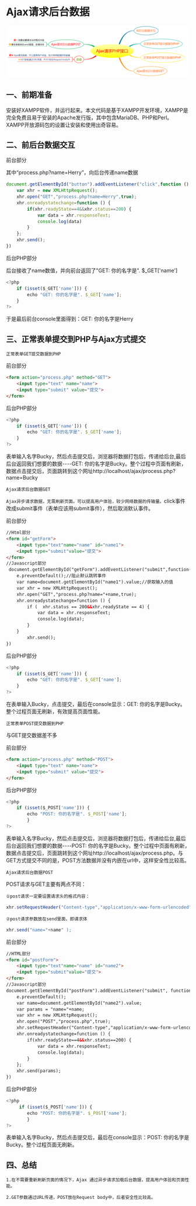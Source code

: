 # Ajax请求后台数据

![思维导图](./images/思维导图.png)

## 一、前期准备

安装好XAMPP软件，并运行起来。本文代码是基于XAMPP开发环境，XAMPP是完全免费且易于安装的Apache发行版，其中包含MariaDB、PHP和Perl。XAMPP开放源码包的设置让安装和使用出奇容易。

## 二、前后台数据交互

前台部分

其中“process.php?name=Herry”，向后台传递name数据

```javascript
document.getElementById("button").addEventListener("click",function () {
    var xhr = new XMLHttpRequest();
    xhr.open("GET","process.php?name=Herry",true);
    xhr.onreadystatechange=function () {
        if(xhr.readyState==4&&xhr.status==200) {
            var data = xhr.responseText;
            console.log(data)
        }
    };
    xhr.send();
})
```

后台PHP部分

后台接收了name数值，并向前台返回了"GET: 你的名字是". $_GET['name']

```javascript
<?php 
   	if (isset($_GET['name'])) {
   		echo "GET: 你的名字是". $_GET['name'];
   	}
?>
```

于是最后前台console里面得到：GET: 你的名字是Herry

## 三、正常表单提交到PHP与Ajax方式提交

`正常表单GET提交数据到PHP`

前台部分

```html
<form action="process.php" method="GET">
    <input type="text" name="name">
    <input type="submit" value="提交">
</form>
```

后台PHP部分

```javascript
<?php
   	if (isset($_GET['name'])) {
   		echo "GET: 你的名字是". $_GET['name'];
   	}
?>
```

表单输入名字Bucky，然后点击提交后，浏览器将数据打包后，传递给后台,最后后台返回我们想要的数据----GET: 你的名字是Bucky。整个过程中页面有刷新，数据点击提交后，页面跳转到这个网址http://localhost/ajax/process.php?name=Bucky

`Ajax请求后台数据GET`

`Ajax异步请求数据，无需刷新页面。可以提高用户体验，较少网络数据的传输量。`click事件改成submit事件（表单应该用submit事件），然后取消默认事件。

前台部分

```html
//Html部分
<form id="getForm">
    <input type="text"name="name" id="name1">
    <input type="submit"value="提交">
</form>
//Javascript部分
 document.getElementById("getForm").addEventListener("submit",function(e){
    e.preventDefault();//阻止默认跳转事件
    var name=document.getElementById("name1").value;//获取输入的值
    var xhr = new XMLHttpRequest();
    xhr.open("GET","process.php?name="+name,true);
    xhr.onreadystatechange=function () {
        if (  xhr.status == 200&&xhr.readyState == 4) {
            var data = xhr.responseText;
            console.log(data);
        }
    }
        xhr.send();
})
```

后台PHP部分

```javascript
<?php
   	if (isset($_GET['name'])) {
   		echo "GET: 你的名字是". $_GET['name'];
   	}
?>
```

在表单输入Bucky，点击提交，最后在console显示：GET: 你的名字是Bucky。整个过程页面无刷新，有效提高页面性能。

`正常表单POST提交数据到PHP`

与GET提交数据差不多

前台部分

```html
<form action="process.php" method="POST">
    <input type="text" name="name">
    <input type="submit" value="提交">
</form>
```

后台PHP部分

```javascript
<?php
   	if (isset($_POST['name'])) {
       	echo "POST: 你的名字是". $_POST['name'];
       	}
?>
```

表单输入名字Bucky，然后点击提交后，浏览器将数据打包后，传递给后台,最后后台返回我们想要的数据----POST: 你的名字是Bucky。整个过程中页面有刷新，数据点击提交后，页面跳转到这个网址http://localhost/ajax/process.php。与GET方式提交不同的是，POST方法数据并没有内嵌在url中，这样安全性比较高。

`Ajax请求后台数据POST`

POST请求与GET主要有两点不同：

`①post请求一定要设置请求头的格式内容：`

```javascript
xhr.setRequestHeader("Content-type","application/x-www-form-urlencoded"); 
```

`②post请求参数放在send里面，即请求体`

```javascript
xhr.send("name="+name" );  
```

前台部分

```html
//HTML部分
<form id="postForm">
    <input type="text"name="name" id="name2">
    <input type="submit"value="提交">
</form>
//Javascript部分
document.getElementById("postForm").addEventListener("submit", function (e) {
    e.preventDefault();
    var name=document.getElementById("name2").value;
    var params = "name="+name;
    var xhr = new XMLHttpRequest();
    xhr.open("POST","process.php",true);
    xhr.setRequestHeader("Content-type","application/x-www-form-urlencoded");
    xhr.onreadystatechange=function () {
        if(xhr.readyState==4&&xhr.status==200) {
            var data = xhr.responseText;
            console.log(data);
        }
    };
    xhr.send(params);
})
```

后台PHP部分

```javascript
<?php
     if (isset($_POST['name'])) {
        echo "POST: 你的名字是". $_POST['name'];
        }
?>
```

表单输入名字Bucky，然后点击提交后，最后在console显示：POST: 你的名字是Bucky。整个过程页面无刷新。

## 四、总结
`1.在不需要重新刷新页面的情况下，Ajax 通过异步请求加载后台数据，提高用户体验和页面性能。`

`2.GET参数通过URL传递，POST放在Request body中，后者安全性比较高。`
